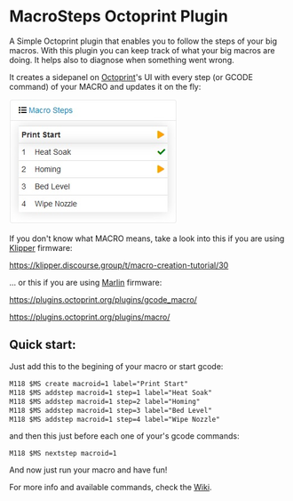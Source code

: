# MacroSteps Octoprint Plugin
A Simple Octoprint plugin that enables you to follow the steps of your big macros.
With this plugin you can keep track of what your big macros are doing. It helps also to diagnose when something went wrong.

It creates a sidepanel on [Octoprint](https://octoprint.org/)'s UI with every step (or GCODE command) of your MACRO and updates it on the fly:

![MacroSteps Plugin sidebar](https://github.com/SinisterRj/OctoPrint-Macrosteps/raw/main/Pictures/MS.jpg)

If you don't know what MACRO means, take a look into this if you are using [Klipper](https://www.klipper3d.org/) firmware:

https://klipper.discourse.group/t/macro-creation-tutorial/30

... or this if you are using [Marlin](https://marlinfw.org/) firmware:

https://plugins.octoprint.org/plugins/gcode_macro/

https://plugins.octoprint.org/plugins/macro/

## Quick start:

Just add this to the begining of your macro or start gcode:

```
M118 $MS create macroid=1 label="Print Start"
M118 $MS addstep macroid=1 step=1 label="Heat Soak"
M118 $MS addstep macroid=1 step=2 label="Homing"
M118 $MS addstep macroid=1 step=3 label="Bed Level"
M118 $MS addstep macroid=1 step=4 label="Wipe Nozzle"
```

and then this just before each one of your's gcode commands:

```
M118 $MS nextstep macroid=1
```

And now just run your macro and have fun!

For more info and available commands, check the [Wiki](https://github.com/SinisterRj/OctoPrint-Macrosteps/wiki).
